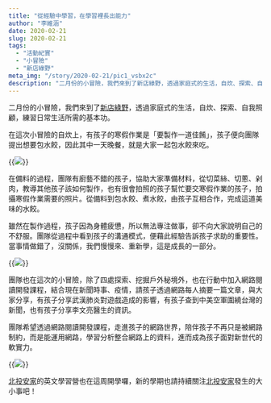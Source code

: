 ```yaml
---
title: "從經驗中學習，在學習裡長出能力"
author: "李維涵"
date: 2020-02-21
slug: 2020-02-21
tags:
  - "活動紀實"
  - "小冒險"
  - "新店綠野"
meta_img: "/story/2020-02-21/pic1_vsbx2c"
description: "二月份的小冒險，我們來到了新店綠野，透過家庭式的生活，自炊、探索、自我照顧，練習日常生活所需的基本功。這次活動還加入了網路閱讀開發課程，以及親手製作水餃唷！"
---
```


二月份的小冒險，我們來到了<u>新店綠野</u>，透過家庭式的生活，自炊、探索、自我照顧，練習日常生活所需的基本功。

在這次小冒險的自炊上，有孩子的寒假作業是「要製作一道佳餚」，孩子便向團隊提出想要包水餃，因此其中一天晚餐，就是大家一起包水餃來吃。

{{<img src="/story/2020-02-21/pic1_vsbx2c" caption="大家一起包水餃，完成120顆水餃！">}}

在備料的過程，團隊有廚藝不錯的孩子，協助大家準備材料，從切菜絲、切蔥、剁肉，教導其他孩子該如何製作，也有很會拍照的孩子幫忙要交寒假作業的孩子，拍攝寒假作業需要的照片。從備料到包水餃、煮水餃，由孩子互相合作，完成這道美味的水餃。

雖然在製作過程，孩子因為身體疲憊，所以無法專注做事，卻不向大家說明自己的不舒服。團隊從過程中看到孩子的溝通模式，便藉此經驗告訴孩子求助的重要性。當事情做錯了，沒關係，我們慢慢來、重新學，這是成長的一部分。

{{<img src="/story/2020-02-21/pic2_v9xwma" caption="從備料開始，大家一起合作完成水餃。">}}

團隊也在這次的小冒險，除了四處探索、挖掘戶外秘境外，也在行動中加入網路閱讀開發課程，結合現在新聞時事、疫情，請孩子透過網路每人摘要一篇文章，與大家分享，有孩子分享武漢肺炎對遊戲造成的影響，有孩子查到中美空軍圍繞台灣的新聞，也有孩子分享李文亮醫生的資訊。

團隊希望透過網路閱讀開發課程，走進孩子的網路世界，陪伴孩子不再只是被網路制約，而是能運用網路，學習分析整合網路上的資料，進而成為孩子面對新世代的軟實力。

{{<img src="/story/2020-02-21/pic3_jx1bgz" caption="探索行動中也要記得停下來休息，大家與瀑布共進午餐。">}}

<u>北投安家</u>的英文學習營也在這周開學囉，新的學期也請持續關注<u>北投安家</u>發生的大小事吧！
